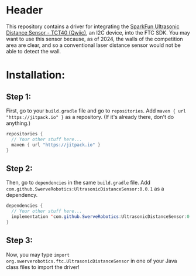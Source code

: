 # Header
This repository contains a driver for integrating the [SparkFun Ultrasonic Distance Sensor - TCT40 (Qwiic)](https://www.sparkfun.com/products/24805), an I2C device, into the FTC SDK. You may want to use this sensor because, as of 2024, the walls of the competition area are clear, and so a conventional laser distance sensor would not be able to detect the wall. 

# Installation:
## Step 1:
First, go to your `build.gradle` file and go to `repositories`. Add `maven { url "https://jitpack.io" }` as a repository. (If it's already there, don't do anything.)
```Java
repositories {
  // Your other stuff here...
  maven { url "https://jitpack.io" }
}
```

## Step 2:
Then, go to `dependencies` in the same `build.gradle` file. Add `com.github.SwerveRobotics:UltrasonicDistanceSensor:0.0.1` as a dependency.
```Java
dependencies {
  // Your other stuff here...
  implementation 'com.github.SwerveRobotics:UltrasonicDistanceSensor:0.0.1'
}
```

## Step 3:
Now, you may type `import org.swerverobotics.ftc.UltrasonicDistanceSensor` in one of your Java class files to import the driver!
